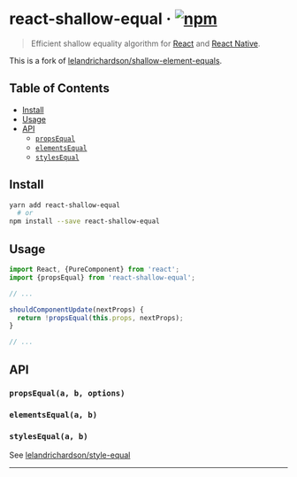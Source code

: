# react-shallow-equal · [![npm](https://img.shields.io/npm/v/react-shallow-equal.svg)](https://npm.im/react-shallow-equal)

> Efficient shallow equality algorithm for [React](https://facebook.github.io/react/)
and [React Native](https://facebook.github.io/react-native/).

This is a fork of [lelandrichardson/shallow-element-equals](https://github.com/lelandrichardson/shallow-element-equals).

## Table of Contents

- [Install](#install)
- [Usage](#usage)
- [API](#api)
  - [`propsEqual`](#propsequala-b-options)
  - [`elementsEqual`](#elementsequala-b)
  - [`stylesEqual`](#stylesequala-b)

## Install

```bash
yarn add react-shallow-equal
  # or
npm install --save react-shallow-equal
```

## Usage

```jsx
import React, {PureComponent} from 'react';
import {propsEqual} from 'react-shallow-equal';

// ...

shouldComponentUpdate(nextProps) {
  return !propsEqual(this.props, nextProps);
}

// ...
```

## API

### `propsEqual(a, b, options)`

### `elementsEqual(a, b)`

### `stylesEqual(a, b)`

See [lelandrichardson/style-equal](https://github.com/lelandrichardson/style-equal)

---
